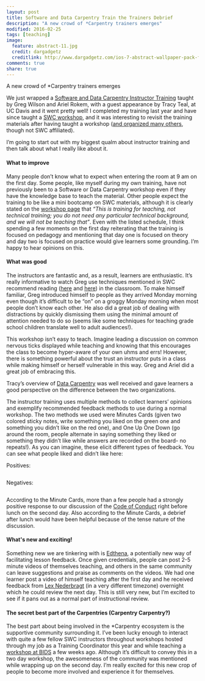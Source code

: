 ```yaml
---
layout: post
title: Software and Data Carpentry Train the Trainers Debrief
description: "A new crowd of *Carpentry trainers emerges"
modified: 2016-02-25
tags: [teaching]
image:
  feature: abstract-11.jpg
  credit: dargadgetz
  creditlink: http://www.dargadgetz.com/ios-7-abstract-wallpaper-pack-for-iphone-5-and-ipod-touch-retina/
comments: true
share: true
---
```

A new crowd of *Carpentry trainers emerges

We just wrapped a [Software and Data Carpentry Instructor Training](http://swcarpentry.github.io/2016-02-22-training-ucdavis/) taught by Greg Wilson and Ariel Rokem, with a guest appearance by Tracy Teal, at UC Davis and it went pretty well! I completed my training last year and have since taught a [SWC workshop](http://jessicamizzi.github.io/bids-padawan/), and it was interesting to revisit the training materials after having taught a workshop ([and organized many others](http://dib-training.readthedocs.org/en/pub/), though not SWC affiliated).

I’m going to start out with my biggest qualm about instructor training and then talk about what I really like about it.

#### What to improve

Many people don’t know what to expect when entering the room at 9 am on the first day. Some people, like myself during my own training, have not previously been to a Software or Data Carpentry workshop even if they have the knowledge base to teach the material. Other people expect the training to be like a mini bootcamp on SWC materials, although it is clearly stated on the [workshop page](http://swcarpentry.github.io/2016-02-22-training-ucdavis/) that _“This is training for teaching, not technical training; you do not need any particular technical background, and we will not be teaching that”_. Even with the listed schedule, I think spending a few moments on the first day reiterating that the training is focused on pedagogy and mentioning that day one is focused on theory and day two is focused on practice would give learners some grounding. I’m happy to hear opinions on this.

#### What was good

The instructors are fantastic and, as a result, learners are enthusiastic. It’s really informative to watch Greg use techniques mentioned in SWC recommend reading ([here](http://www.amazon.com/Building-Better-Teacher-Teaching-Everyone-ebook/dp/B00FPT5MSQ) and [here](http://www.amazon.com/How-Learning-Works-Research-Based-Principles-ebook/dp/B003IEJZXS)) in the classroom. To make himself familiar, Greg introduced himself to people as they arrived Monday morning even though it’s difficult to be “on” on a groggy Monday morning when most people don’t know each other. He also did a great job of dealing with distractions by quickly dismissing them using the minimal amount of attention needed to do so (seems like some techniques for teaching grade school children translate well to adult audiences!). 

This workshop isn’t easy to teach. Imagine leading a discussion on common nervous ticks displayed while teaching and knowing that this encourages the class to become hyper-aware of your own uhms and errs! However, there is something powerful about the trust an instructor puts in a class while making himself or herself vulnerable in this way. Greg and Ariel did a great job of embracing this.

Tracy’s overview of [Data Carpentry](http://www.datacarpentry.org/) was well received and gave learners a good perspective on the difference between the two organizations.

The instructor training uses multiple methods to collect learners’ opinions and exemplify recommended feedback methods to use during a normal workshop. The two methods we used were Minutes Cards (given two colored sticky notes, write something you liked on the green one and something you didn’t like on the red one), and One Up One Down (go around the room, people alternate in saying something they liked or something they didn’t like while answers are recorded on the board- no repeats!). As you can imagine, these elicit different types of feedback. You can see what people liked and didn’t like here:

Positives: 

<figure>
	<a href="https://raw.githubusercontent.com/jessicamizzi/jessicamizzi.github.io/master/images/swc-neg.jpg"><img src="https://raw.githubusercontent.com/jessicamizzi/jessicamizzi.github.io/master/images/swc-neg.jpg" alt=""></a>
</figure>

Negatives:

<figure>
	<a href="https://raw.githubusercontent.com/jessicamizzi/jessicamizzi.github.io/master/images/swc-pos.jpg"><img src="https://raw.githubusercontent.com/jessicamizzi/jessicamizzi.github.io/master/images/swc-pos.jpg" alt=""></a>
</figure>

According to the Minute Cards, more than a few people had a strongly positive response to our discussion of the [Code of Conduct](http://software-carpentry.org/conduct/) right before lunch on the second day. Also according to the Minute Cards, a debrief after lunch would have been helpful because of the tense nature of the discussion.

#### What's new and exciting!

Something new we are tinkering with is [Edthena](https://www.edthena.com/), a potentially new way of facilitating lesson feedback. Once given credentials, people can post 2-5 minute videos of themselves teaching, and others in the same community can leave suggestions and praise as comments on the videos. We had one learner post a video of himself teaching after the first day and he received feedback from [Lex Nederbragt](https://twitter.com/lexnederbragt) (in a very different timezone) overnight which he could review the next day. This is still very new, but I’m excited to see if it pans out as a normal part of instructional review.

#### The secret best part of the Carpentries (Carpentry Carpentry?)

The best part about being involved in the *Carpentry ecosystem is the supportive community surrounding it. I’ve been lucky enough to interact with quite a few fellow SWC instructors throughout workshops hosted through my job as a Training Coordinator this year and while teaching a [workshop at BIDS](http://bids.github.io/2016-01-14-berkeley/) a few weeks ago. Although it’s difficult to convey this in a two day workshop, the awesomeness of the community was mentioned while wrapping up on the second day. I’m really excited for this new crop of people to become more involved and experience it for themselves.
